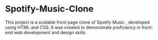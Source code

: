 # Spotify-Music-Clone
This project is a scalable front page clone of Spotify Music , developed using HTML and CSS. It was created to demonstrate proficiency in front-end web development and design skills.
